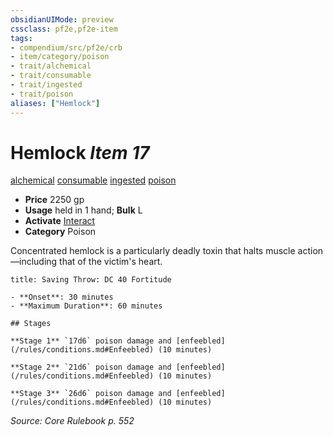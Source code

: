 ```yaml
---
obsidianUIMode: preview
cssclass: pf2e,pf2e-item
tags:
- compendium/src/pf2e/crb
- item/category/poison
- trait/alchemical
- trait/consumable
- trait/ingested
- trait/poison
aliases: ["Hemlock"]
---
```

# Hemlock *Item 17*  
[alchemical](/rules/traits/alchemical.md)  [consumable](/rules/traits/consumable.md)  [ingested](/rules/traits/ingested.md)  [poison](/rules/traits/poison.md)  

- **Price** 2250 gp
- **Usage** held in 1 hand; **Bulk** L
- **Activate** [Interact](/rules/actions/interact.md)
- **Category** Poison

Concentrated hemlock is a particularly deadly toxin that halts muscle action—including that of the victim's heart.

```ad-inline-affliction
title: Saving Throw: DC 40 Fortitude

- **Onset**: 30 minutes
- **Maximum Duration**: 60 minutes

## Stages

**Stage 1** `17d6` poison damage and [enfeebled](/rules/conditions.md#Enfeebled) (10 minutes)

**Stage 2** `21d6` poison damage and [enfeebled](/rules/conditions.md#Enfeebled) (10 minutes)

**Stage 3** `26d6` poison damage and [enfeebled](/rules/conditions.md#Enfeebled) (10 minutes)
```

*Source: Core Rulebook p. 552*